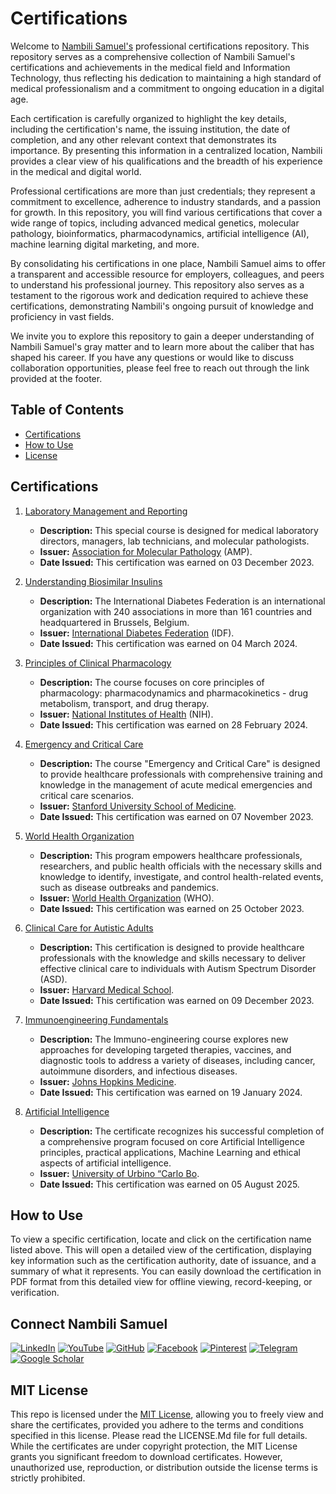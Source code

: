 # Certifications

Welcome to [Nambili Samuel's](https://github.com/Nambili-Samuel) professional certifications repository. This repository serves as a comprehensive collection of Nambili Samuel's certifications and achievements in the medical field and Information Technology, thus reflecting his dedication to maintaining a high standard of medical professionalism and a commitment to ongoing education in a digital age.

Each certification is carefully organized to highlight the key details, including the certification's name, the issuing institution, the date of completion, and any other relevant context that demonstrates its importance. By presenting this information in a centralized location, Nambili provides a clear view of his qualifications and the breadth of his experience in the medical and digital world.

Professional certifications are more than just credentials; they represent a commitment to excellence, adherence to industry standards, and a passion for growth. In this repository, you will find various certifications that cover a wide range of topics, including advanced medical genetics, molecular pathology, bioinformatics, pharmacodynamics, artificial intelligence (AI), machine learning digital marketing, and more.

By consolidating his certifications in one place, Nambili Samuel aims to offer a transparent and accessible resource for employers, colleagues, and peers to understand his professional journey. This repository also serves as a testament to the rigorous work and dedication required to achieve these certifications, demonstrating Nambili's ongoing pursuit of knowledge and proficiency in vast fields.

We invite you to explore this repository to gain a deeper understanding of Nambili Samuel's gray matter and to learn more about the caliber that has shaped his career. If you have any questions or would like to discuss collaboration opportunities, please feel free to reach out through the link provided at the footer.

## Table of Contents

- [Certifications](#certifications)
- [How to Use](#how-to-use)
- [License](#license)

## Certifications

1. [Laboratory Management and Reporting](https://github.com/nambilisamuel/Certifications/blob/main/Association%20for%20Molecular%20Pathology.pdf)
   - **Description:** This special course is designed for medical laboratory directors, managers, lab technicians, and molecular pathologists.
   - **Issuer:** [Association for Molecular Pathology](https://www.amp.org/) (AMP). 
   - **Date Issued:** This certification was earned on 03 December 2023.

2. [Understanding Biosimilar Insulins](https://github.com/nambilisamuel/Certifications/blob/main/Biosimilar%20Insulin.pdf)
   - **Description:** The International Diabetes Federation is an international organization with 240 associations in more than 161 countries and headquartered in Brussels, Belgium. 
   - **Issuer:** [International Diabetes Federation](https://idf.org/) (IDF).
   - **Date Issued:** This certification was earned on 04 March 2024.
  
3. [Principles of Clinical Pharmacology](https://github.com/nambilisamuel/Certifications/blob/main/Clinical%20Pharmacology.pdf)
   - **Description:** The course focuses on core principles of pharmacology: pharmacodynamics and pharmacokinetics - drug metabolism, transport, and drug therapy.
   - **Issuer:** [National Institutes of Health](https://www.nih.gov/) (NIH).
   - **Date Issued:** This certification was earned on 28 February 2024.

4. [Emergency and Critical Care](https://github.com/nambilisamuel/Certifications/blob/main/Emergency%20and%20Critical%20Care.pdf)
   - **Description:** The course "Emergency and Critical Care" is designed to provide healthcare professionals with comprehensive training and knowledge in the management of acute medical emergencies and critical care scenarios.
   - **Issuer:** [Stanford University School of Medicine](https://med.stanford.edu/).
   - **Date Issued:** This certification was earned on 07 November 2023.
  
5. [World Health Organization](https://github.com/nambilisamuel/Certifications/blob/main/Epidemiology%20-%20WHO.pdf)
   - **Description:** This program empowers healthcare professionals, researchers, and public health officials with the necessary skills and knowledge to identify, investigate, and control health-related events, such as disease outbreaks and pandemics.
   - **Issuer:** [World Health Organization](https://www.who.int/) (WHO).
   - **Date Issued:** This certification was earned on 25 October 2023.
  
6. [Clinical Care for Autistic Adults](https://github.com/Nambili-Samuel/Certifications/blob/main/Havard%20School%20of%20Medicine.pdf)
   - **Description:** This certification is designed to provide healthcare professionals with the knowledge and skills necessary to deliver effective clinical care to individuals with Autism Spectrum Disorder (ASD). 
   - **Issuer:** [Harvard Medical School](https://hms.harvard.edu/).
   - **Date Issued:** This certification was earned on 09 December 2023.
  
7. [Immunoengineering Fundamentals](https://github.com/Nambili-Samuel/Certifications/blob/main/Immuno-engineering.pdf)
   - **Description:** The Immuno-engineering course explores new approaches for developing targeted therapies, vaccines, and diagnostic tools to address a variety of diseases, including cancer, autoimmune disorders, and infectious diseases.
   - **Issuer:** [Johns Hopkins Medicine](https://www.hopkinsmedicine.org/).
   - **Date Issued:** This certification was earned on 19 January 2024.
  
8. [Artificial Intelligence](https://github.com/nambili-samuel/certifications/blob/ebf21857ccda55e43ec78c4f19ede7e063a0703c/Artificial%20Intelligence.pdf)
   - **Description:** The certificate recognizes his successful completion of a comprehensive program focused on core Artificial Intelligence principles, practical applications, Machine Learning and ethical aspects of artificial intelligence.
   - **Issuer:** [University of Urbino “Carlo Bo](https://www.uniurb.it/international/).
   - **Date Issued:** This certification was earned on 05 August 2025.

<!-- Add more certifications as needed -->

## How to Use

To view a specific certification, locate and click on the certification name listed above. This will open a detailed view of the certification, displaying key information such as the certification authority, date of issuance, and a summary of what it represents. You can easily download the certification in PDF format from this detailed view for offline viewing, record-keeping, or verification.

##  Connect Nambili Samuel

[![LinkedIn](https://img.shields.io/badge/LinkedIn-blue?style=for-the-badge&logo=linkedin)](https://www.linkedin.com/in/nambilisamuel)
[![YouTube](https://img.shields.io/badge/YouTube-red?style=for-the-badge&logo=youtube)](www.youtube.com/channel/UCe7N_IrwXRL290P38Yni3aQ)
[![GitHub](https://img.shields.io/badge/GitHub-black?style=for-the-badge&logo=github)](https://github.com/Nambili-Samuel)
[![Facebook](https://img.shields.io/badge/Facebook-blue?style=for-the-badge&logo=facebook)](https://www.facebook.com/yourusername)
[![Pinterest](https://img.shields.io/badge/Pinterest-red?style=for-the-badge&logo=pinterest)](https://www.pinterest.com/yourusername)
[![Telegram](https://img.shields.io/badge/Telegram-blue?style=for-the-badge&logo=telegram)](https://t.me/namibiantimes)
[![Google Scholar](https://img.shields.io/badge/Google%20Scholar-lightgrey?style=for-the-badge&logo=google-scholar)](https://scholar.google.com/citations?user=p2GpjsQAAAAJ&hl=en)

## MIT License

This repo is licensed under the [MIT License](https://opensource.org/license/mit), allowing you to freely view and share the certificates, provided you adhere to the terms and conditions specified in this license. Please read the LICENSE.Md file for full details. While the certificates are under copyright protection, the MIT License grants you significant freedom to download certificates. However, unauthorized use, reproduction, or distribution outside the license terms is strictly prohibited.
